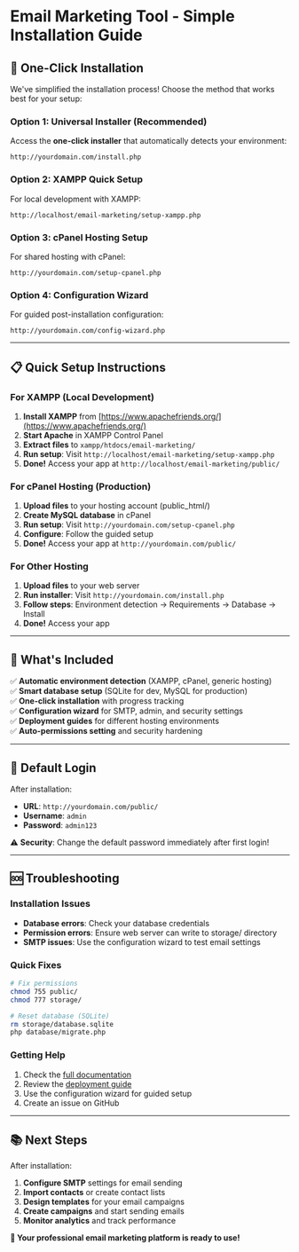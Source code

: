 # Email Marketing Tool - Simple Installation Guide

## 🚀 One-Click Installation

We've simplified the installation process! Choose the method that works best for your setup:

### Option 1: Universal Installer (Recommended)
Access the **one-click installer** that automatically detects your environment:
```
http://yourdomain.com/install.php
```

### Option 2: XAMPP Quick Setup
For local development with XAMPP:
```
http://localhost/email-marketing/setup-xampp.php
```

### Option 3: cPanel Hosting Setup
For shared hosting with cPanel:
```
http://yourdomain.com/setup-cpanel.php
```

### Option 4: Configuration Wizard
For guided post-installation configuration:
```
http://yourdomain.com/config-wizard.php
```

---

## 📋 Quick Setup Instructions

### For XAMPP (Local Development)
1. **Install XAMPP** from [https://www.apachefriends.org/](https://www.apachefriends.org/)
2. **Start Apache** in XAMPP Control Panel
3. **Extract files** to `xampp/htdocs/email-marketing/`
4. **Run setup**: Visit `http://localhost/email-marketing/setup-xampp.php`
5. **Done!** Access your app at `http://localhost/email-marketing/public/`

### For cPanel Hosting (Production)
1. **Upload files** to your hosting account (public_html/)
2. **Create MySQL database** in cPanel
3. **Run setup**: Visit `http://yourdomain.com/setup-cpanel.php`
4. **Configure**: Follow the guided setup
5. **Done!** Access your app at `http://yourdomain.com/public/`

### For Other Hosting
1. **Upload files** to your web server
2. **Run installer**: Visit `http://yourdomain.com/install.php`
3. **Follow steps**: Environment detection → Requirements → Database → Install
4. **Done!** Access your app

---

## 🔧 What's Included

✅ **Automatic environment detection** (XAMPP, cPanel, generic hosting)  
✅ **Smart database setup** (SQLite for dev, MySQL for production)  
✅ **One-click installation** with progress tracking  
✅ **Configuration wizard** for SMTP, admin, and security settings  
✅ **Deployment guides** for different hosting environments  
✅ **Auto-permissions setting** and security hardening  

---

## 🎯 Default Login
After installation:
- **URL**: `http://yourdomain.com/public/`
- **Username**: `admin`
- **Password**: `admin123`

⚠️ **Security**: Change the default password immediately after first login!

---

## 🆘 Troubleshooting

### Installation Issues
- **Database errors**: Check your database credentials
- **Permission errors**: Ensure web server can write to storage/ directory
- **SMTP issues**: Use the configuration wizard to test email settings

### Quick Fixes
```bash
# Fix permissions
chmod 755 public/
chmod 777 storage/

# Reset database (SQLite)
rm storage/database.sqlite
php database/migrate.php
```

### Getting Help
1. Check the [full documentation](README.md)
2. Review the [deployment guide](docs/DEPLOYMENT.md)
3. Use the configuration wizard for guided setup
4. Create an issue on GitHub

---

## 📚 Next Steps

After installation:
1. **Configure SMTP** settings for email sending
2. **Import contacts** or create contact lists
3. **Design templates** for your email campaigns
4. **Create campaigns** and start sending emails
5. **Monitor analytics** and track performance

**🎉 Your professional email marketing platform is ready to use!**